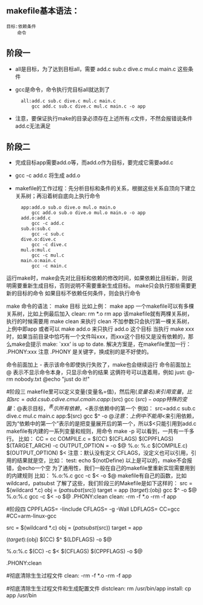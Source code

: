 ## makefile基本语法：
	目标:依赖条件
		命令

## 阶段一
* all是目标，为了达到目标all，需要 add.c sub.c dive.c mul.c main.c 这些条件
* gcc是命令，命令执行完目标all就达到了

		all:add.c sub.c dive.c mul.c main.c
			gcc add.c sub.c dive.c mul.c main.c -o app
* 注意，要保证执行make的目录必须存在上述所有.c文件，不然会报错说条件add.c无法满足
	
## 阶段二
* 完成目标app需要add.o等，而add.o作为目标，要完成它需要add.c
* gcc -c add.c 将生成 add.o
* makefile的工作过程：先分析目标和条件的关系，根据这些关系自顶向下建立关系树；再沿着树自底向上执行命令
 
		app:add.o sub.o dive.o mul.o main.o
			gcc add.o sub.o dive.o mul.o main.o -o app
		add.o:add.c
			gcc -c add.c
		sub.o:sub.c
			gcc -c sub.c
		dive.o:dive.c
			gcc -c dive.c
		mul.o:mul.c
			gcc -c mul.c
		main.o:main.c
			gcc -c main.c
	
运行make时，make会先对比目标和依赖的修改时间，如果依赖比目标新，则说明需要重新生成目标，否则说明不需要重新生成目标。
make只会执行那些需要更新的目标的命令
如果目标不依赖任何条件，则会执行命令

make 命令的语法：
make 目标
比如上例： make app
一个makefile可以有多棵关系树，比如上例最后加入
clean:
	rm *.o
	rm app
该makefile就有两棵关系树，执行的时候需要用 make clean 来执行 clean
不加参数只会执行第一棵关系树，上例中即app
或者可以 make add.o 来只执行 add.o 这个目标
当执行 make xxx 时，如果当前目录中恰巧有一个文件叫xxx，而xxx这个目标又是没有依赖的，那么make会提示 make: `xxx' is up to date.
解决方案是，在makefile里加一行：
.PHONY:xxx
注意 .PHONY 是关键字，换成别的是不好使的。

命令前面加上 - 表示该命令即使执行失败了，make也会继续运行
命令前面加上 @ 表示不显示命令本身，只显示命令的结果
这俩符号可以连着用，例如
just:
    @-rm nobody.txt
    @echo "just do it!"

#阶段三
makefile里可以定义变量(变量名=值)，然后用$(变量名)来引用变量，比如
src=add.c sub.c dive.c mul.c main.c
app:$(src)
	gcc $(src) -o app
特殊的变量：$@表示目标，$^表示所有依赖，$<表示依赖中的第一个
例如：
src=add.c sub.c dive.c mul.c main.c
app:$(src)
	gcc $^ -o $@
注意：上例中不能用$<来引用依赖，因为“依赖中的第一个”表示的是把变量展开后的第一个，所以$<只能引用到add.c
makefile有内建的一系列变量和规则，用命令 make -p 可以看到，一共有一千多行。
比如：
CC = cc
COMPILE.c = $(CC) $(CFLAGS) $(CPPFLAGS) $(TARGET_ARCH) -c
OUTPUT_OPTION = -o $@
%.o: %.c
	$(COMPILE.c) $(OUTPUT_OPTION) $<
注意：默认没有定义 CFLAGS，没定义也可以引用，引用的结果就是空，比如：
test:
	echo $(notDefine)
以上是可以的，make不会报错，会echo一个空
为了通用性，我们一般在自己的makefile里重新实现需要用到的内建规则
比如：
%.o:%.c
	gcc -c $< -o $@
makefile有自己的函数，比如 wildcard，patsubst
了解了这些，我们阶段三的Makefile是如下这样的：
src = $(wildcard *.c)
obj = $(patsubst %.c,%.o,$(src))
target = app
$(target):$(obj)
	gcc $^ -o $@
%.o:%.c
	gcc -c $< -o $@
.PHONY:clean
clean:
	-rm -f *.o
	-rm -f app
	
#阶段四
CPPFLAGS= -Iinclude
CFLAGS= -g -Wall
LDFLAGS= 
CC=gcc
#CC=arm-linux-gcc

src = $(wildcard *.c)
obj = $(patsubst %.c,%.o,$(src))
target = app

$(target):$(obj)
	$(CC) $^ $(LDFLAGS) -o $@

%.o:%.c
	$(CC) -c $< $(CFLAGS) $(CPPFLAGS) -o $@

.PHONY:clean

#彻底清除生生过程文件
clean:
	-rm -f *.o
	-rm -f app

#彻底清除生生过程文件和生成配置文件
distclean:
	rm /usr/bin/app
install:
	cp app  /usr/bin	










